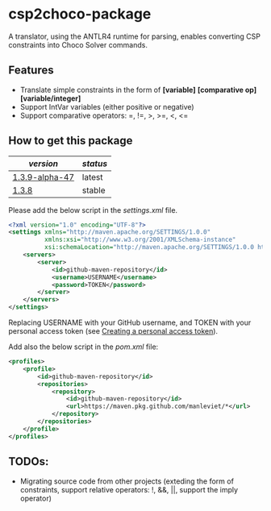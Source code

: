 # csp2choco-package

A translator, using the ANTLR4 runtime for parsing, enables converting CSP constraints into Choco Solver commands.

## Features

- Translate simple constraints in the form of __[variable]__ __[comparative op]__ __[variable/integer]__
- Support IntVar variables (either positive or negative)
- Support comparative operators: =, !=, >, >=, <, <=
 
## How to get this package

| *version*                                                                                        | *status* |
|--------------------------------------------------------------------------------------------------|---|
| [1.3.9-alpha-47](https://github.com/manleviet/CA-CDR-V2/packages/1408654?version=1.3.9-alpha-15) | latest |
| [1.3.8](https://github.com/manleviet/CA-CDR-V2/packages/1408654?version=1.3.8)                   | stable |

Please add the below script in the *settings.xml* file.

```xml
<?xml version="1.0" encoding="UTF-8"?>
<settings xmlns="http://maven.apache.org/SETTINGS/1.0.0"
          xmlns:xsi="http://www.w3.org/2001/XMLSchema-instance"
          xsi:schemaLocation="http://maven.apache.org/SETTINGS/1.0.0 http://maven.apache.org/xsd/settings-1.0.0.xsd">
    <servers>
        <server>
            <id>github-maven-repository</id>
            <username>USERNAME</username>
            <password>TOKEN</password>
        </server>
    </servers>
</settings>
```
Replacing USERNAME with your GitHub username, and TOKEN with your personal access token 
(see [Creating a personal access token](https://docs.github.com/en/authentication/keeping-your-account-and-data-secure/creating-a-personal-access-token)).

Add also the below script in the *pom.xml* file:

```xml
<profiles>
    <profile>
        <id>github-maven-repository</id>
        <repositories>
            <repository>
                <id>github-maven-repository</id>
                <url>https://maven.pkg.github.com/manleviet/*</url>
            </repository>
        </repositories>
    </profile>
</profiles>
```

## TODOs:

- Migrating source code from other projects (exteding the form of constraints, support relative operators: !, &&, ||, support the imply operator)
